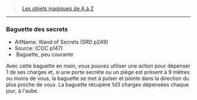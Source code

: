﻿---
!MagicItem
Type: Baguette
Rarity: peu courante
Id: magicitems_az_hd.md#baguette-des-secrets
ParentLink: magicitems_az_hd.md#les-objets-magiques-de-a-à-z
Name: Baguette des secrets
ParentName: Les objets magiques de A à Z
NameLevel: 3
AltName: Wand of Secrets (SRD p249)
Source: (COC p147)
Attributes:
  Name: Baguette des secrets
  Markdown: >+
    ### <!--Name-->Baguette des secrets<!--/Name-->


    - AltName: <!--AltName-->Wand of Secrets (SRD p249)<!--/AltName-->

    - Source: <!--Source-->(COC p147)<!--/Source-->

    -  <!--Type-->Baguette<!--/Type-->, <!--Rarity-->peu courante<!--/Rarity-->


    Avec cette baguette en main, vous pouvez utiliser une action pour dépenser 1 de ses charges et, si une porte secrète ou un piège est présent à 9 mètres ou moins de vous, la baguette se met à pulser et pointe dans la direction du plus proche de vous. La baguette récupère 1d3 charges dépensées chaque jour, à l'aube.

  AltName: Wand of Secrets (SRD p249)
  Source: (COC p147)
  Type: Baguette
  Rarity: peu courante
AttributesDictionary: >+
  Name: Baguette des secrets

  Markdown: >+

    ### <!--Name-->Baguette des secrets<!--/Name-->





    - AltName: <!--AltName-->Wand of Secrets (SRD p249)<!--/AltName-->



    - Source: <!--Source-->(COC p147)<!--/Source-->



    -  <!--Type-->Baguette<!--/Type-->, <!--Rarity-->peu courante<!--/Rarity-->





    Avec cette baguette en main, vous pouvez utiliser une action pour dépenser 1 de ses charges et, si une porte secrète ou un piège est présent à 9 mètres ou moins de vous, la baguette se met à pulser et pointe dans la direction du plus proche de vous. La baguette récupère 1d3 charges dépensées chaque jour, à l'aube.



  AltName: Wand of Secrets (SRD p249)

  Source: (COC p147)

  Type: Baguette

  Rarity: peu courante

---
> [Les objets magiques de A à Z](hd_magicitems_az_les_objets_magiques_de_a_a_z.md)

---

### Baguette des secrets

- AltName: Wand of Secrets (SRD p249)
- Source: (COC p147)
-  Baguette, peu courante

Avec cette baguette en main, vous pouvez utiliser une action pour dépenser 1 de ses charges et, si une porte secrète ou un piège est présent à 9 mètres ou moins de vous, la baguette se met à pulser et pointe dans la direction du plus proche de vous. La baguette récupère 1d3 charges dépensées chaque jour, à l'aube.

